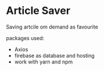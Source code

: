 # Article Saver

Saving artcile om demand as favourite

packages used:

* Axios
* firebase as database and hosting
* work with yarn and npm

[comment]: <> ( Learn more about the MarkDown file format on https://dillinger.io/)
